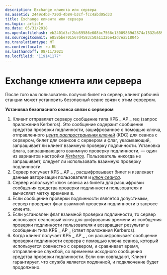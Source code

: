 ```yaml
---
description: Exchange клиента или сервера
ms.assetid: 2449c4b3-720d-4b84-b3cf-fcc4abd05d33
title: Exchange клиента или сервера
ms.topic: article
ms.date: 05/31/2018
ms.openlocfilehash: eb2401d3cf2bb59586e608bc7566c13009869d2874a1532b659f70c6c4e09e4e
ms.sourcegitcommit: e858bbe701567d4583c50a11326e42d7ea51804b
ms.translationtype: MT
ms.contentlocale: ru-RU
ms.lasthandoff: 08/11/2021
ms.locfileid: "119141177"
---
```

# <a name="clientserver-exchange"></a>Exchange клиента или сервера

После того как пользователь получил билет на сервер, клиент рабочей станции может установить безопасный сеанс связи с этим сервером.

**Установка безопасного сеанса связи с сервером**

1.  Клиент отправляет серверу сообщение типа КРБ \_ AP \_ req (запрос приложения Kerberos). Это сообщение содержит сообщение средства проверки подлинности, зашифрованное с помощью ключа, отправленного [*центр распространения ключей*](/windows/desktop/SecGloss/k-gly) (KDC) для сеанса с сервером, билет для сеансов с сервером и флаг, указывающий, запрашивает ли клиент взаимную проверку подлинности. Установка флага, запрашивающего взаимную проверку подлинности, — один из вариантов настройки [*Kerberos*](/windows/desktop/SecGloss/k-gly). Пользователь никогда не запрашивает, следует ли использовать взаимную проверку подлинности.
2.  Сервер получает КРБ \_ AP \_ , расшифровывает билет и извлекает данные авторизации пользователя и [*ключ сеанса*](/windows/desktop/SecGloss/s-gly).
3.  Сервер использует ключ сеанса из билета для расшифровки сообщения средства проверки подлинности пользователя и вычисляет метку времени в.
4.  Если сообщение проверки подлинности является допустимым, сервер проверяет флаг взаимной проверки подлинности в запросе клиента.
5.  Если установлен флаг взаимной проверки подлинности, то сервер использует сеансовый ключ для шифрования времени из сообщения проверки подлинности пользователя и возвращает результат в сообщении типа КРБ \_ AP \_ (ответ приложения Kerberos).
6.  Когда клиент получает КРБ \_ AP \_ , он расшифровывает сообщение проверки подлинности сервера с помощью ключа сеанса, который используется совместно с сервером, и сравнивает время, отправленное службой, со временем исходного сообщения средства проверки подлинности. Если они совпадают, Клиент гарантирует, что служба является подлинной, и подключение будет продолжено.

 

 

